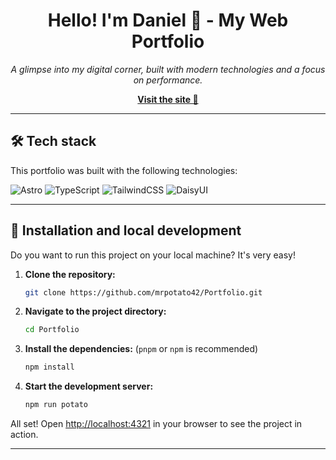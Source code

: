 <h1 align="center"> Hello! I'm Daniel 👋 - My Web Portfolio </h1>

*<p align="center">A glimpse into my digital corner, built with modern technologies and a focus on performance.</p>*

<p align="center">
  <a href="[mrpotatoprm.netlify.app]">
    <strong>Visit the site 🚀</strong>
  </a>
</p>

* * * * * * * * * * * * * * * * * * * * * * * * * * * * * * * * * * * * * * * * * * * * * * * * * * * * * * * * * * * * * 

## 🛠️ Tech stack

This portfolio was built with the following technologies:

![Astro](https://img.shields.io/badge/Astro-BC52EE?style=for-the-badge&logo=astro&logoColor=white) ![TypeScript](https://img.shields.io/badge/TypeScript-3178C6?style=for-the-badge&logo=typescript&logoColor=white) ![TailwindCSS](https://img.shields.io/badge/Tailwind_CSS-38B2AC?style=for-the-badge&logo=tailwind-css&logoColor=white) ![DaisyUI](https://img.shields.io/badge/DaisyUI-152734?style=for-the-badge&logo=daisyui&logoColor=white)

* * * * * * * * * * * * * * * * * * * * * * * * * * * * * * * * * * * * * * * * * * * * * * * * * * * * * * * * * * * * * 

## 🔧 Installation and local development

Do you want to run this project on your local machine? It's very easy!

1.  **Clone the repository:**
    ```bash
    git clone https://github.com/mrpotato42/Portfolio.git
    ```

2.  **Navigate to the project directory:**
    ```bash
    cd Portfolio
    ```

3.  **Install the dependencies:**
    (`pnpm` or `npm` is recommended)
    ```bash
    npm install
    ```

4.  **Start the development server:**
    ```bash
    npm run potato
    ```

All set! Open [http://localhost:4321](http://localhost:4321) in your browser to see the project in action.

---